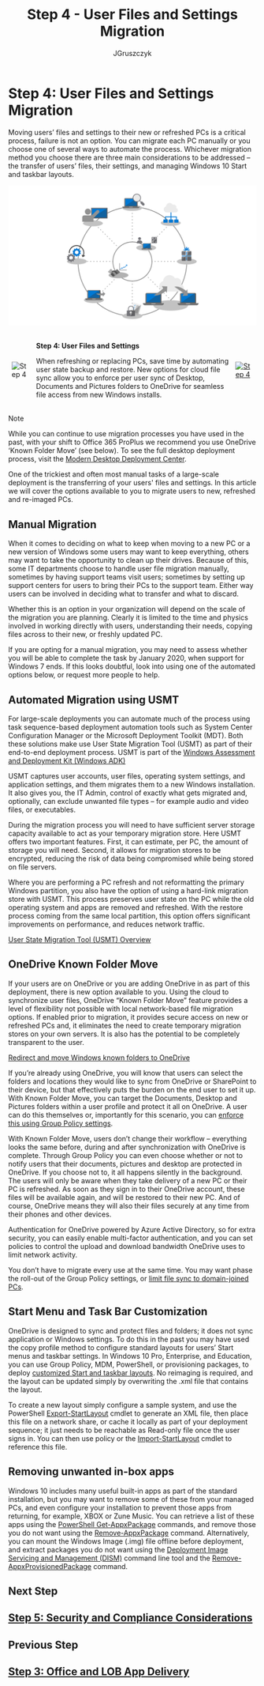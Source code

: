 ﻿---
title: Step 4 - User Files and Settings Migration
ms.author: jogruszc
author: JGruszczyk
manager: jemed
ms.date: 09/14/2018
ms.audience: ITPro
ms.topic: article
ms.service: o365-solutions
localization_priority: Priority
ms.collection: 
- Ent_O365
- Strat_O365_Enterprise
ms.custom: 
description: Learn how to migrate users' files and settings.
---

# Step 4: User Files and Settings Migration

Moving users’ files and settings to their new or refreshed PCs is a critical process, failure is not an option. You can migrate each PC manually or you choose one of several ways to automate the process. Whichever migration method you choose there are three main considerations to be addressed – the transfer of users’ files, their settings, and managing Windows 10 Start and taskbar layouts.

![](media/step-4-user-files-and-settings-migration-media/step-4-user-files-and-settings-migration-media-1.png)

<table>
<thead>
<td><img src="media/desktop-deployment-center-home-media/desktop-deployment-center-home-media-7.png" alt="Step 4" height="135" width="135" /></td>
<td><p><strong>Step 4: User Files and Settings</strong></p>
<p>When refreshing or replacing PCs, save time by automating user state backup and restore. New options for cloud file sync allow you to enforce per user sync of Desktop, Documents and Pictures folders to OneDrive for seamless file access from new Windows installs.</p></td>
<td><a href="https://aka.ms/ddev4" target="_blank"><img src="media/desktop-deployment-center-home-media/desktop-deployment-center-home-media-17.png" alt="Step 4" height="130" width="231" /></a></td>
</thead>
</table>

>[!NOTE]
>While you can continue to use migration processes you have used in the past, with your shift to Office 365 ProPlus we recommend you use OneDrive ‘Known Folder Move’ (see below). To see the full desktop deployment process, visit the [Modern Desktop Deployment Center](https://aka.ms/HowToShift).
>

One of the trickiest and often most manual tasks of a large-scale deployment is the transferring of your users' files and settings. In this article we will cover the options available to you to migrate users to new, refreshed and re-imaged PCs.

## Manual Migration

When it comes to deciding on what to keep when moving to a new PC or a new version of Windows some users may want to keep everything, others may want to take the opportunity to clean up their drives. Because of this, some IT departments choose to handle user file migration manually, sometimes by having support teams visit users; sometimes by setting up support centers for users to bring their PCs to the support team. Either way users can be involved in deciding what to transfer and what to discard.

Whether this is an option in your organization will depend on the scale of the migration you are planning. Clearly it is limited to the time and physics involved in working directly with users, understanding their needs, copying files across to their new, or freshly updated PC.

If you are opting for a manual migration, you may need to assess whether you will be able to complete the task by January 2020, when support for Windows 7 ends. If this looks doubtful, look into using one of the automated options below, or request more people to help.

## Automated Migration using USMT 

For large-scale deployments you can automate much of the process using task sequence-based deployment automation tools such as System Center Configuration Manager or the Microsoft Deployment Toolkit (MDT). Both these solutions make use User State Migration Tool (USMT) as part of their end-to-end deployment process. USMT is part of the [Windows Assessment and Deployment Kit (Windows ADK)](https://docs.microsoft.com/en-us/windows-hardware/get-started/adk-install)

USMT captures user accounts, user files, operating system settings, and application settings, and them migrates them to a new Windows installation. It also gives you, the IT Admin, control of exactly what gets migrated and, optionally, can exclude unwanted file types – for example audio and video files, or executables.

During the migration process you will need to have sufficient server storage capacity available to act as your temporary migration store. Here USMT offers two important features. First, it can estimate, per PC, the amount of storage you will need. Second, it allows for migration stores to be encrypted, reducing the risk of data being compromised while being stored on file servers.

Where you are performing a PC refresh and not reformatting the primary Windows partition, you also have the option of using a hard-link migration store with USMT. This process preserves user state on the PC while the old operating system and apps are removed and refreshed. With the restore process coming from the same local partition, this option offers significant improvements on performance, and reduces network traffic.

[User State Migration Tool (USMT) Overview](https://docs.microsoft.com/en-us/windows/deployment/usmt/usmt-overview)

## OneDrive Known Folder Move

If your users are on OneDrive or you are adding OneDrive in as part of this deployment, there is new option available to you. Using the cloud to synchronize user files, OneDrive “Known Folder Move” feature provides a level of flexibility not possible with local network-based file migration options. If enabled prior to migration, it provides secure access on new or refreshed PCs and, it eliminates the need to create temporary migration stores on your own servers. It is also has the potential to be completely transparent to the user.

[Redirect and move Windows known folders to OneDrive](https://docs.microsoft.com/en-us/onedrive/redirect-known-folders)

If you’re already using OneDrive, you will know that users can select the folders and locations they would like to sync from OneDrive or SharePoint to their device, but that effectively puts the burden on the end user to set it up. With Known Folder Move, you can target the Documents, Desktop and Pictures folders within a user profile and protect it all on OneDrive. A user can do this themselves or, importantly for this scenario, you can [enforce this using Group Policy settings](https://docs.microsoft.com/en-us/onedrive/use-group-policy?redirectSourcePath=%252fen-us%252farticle%252fUse-Group-Policy-to-control-OneDrive-sync-client-settings-0ecb2cf5-8882-42b3-a6e9-be6bda30899c).

With Known Folder Move, users don’t change their workflow – everything looks the same before, during and after synchronization with OneDrive is complete. Through Group Policy you can even choose whether or not to notify users that their documents, pictures and desktop are protected in OneDrive. If you choose not to, it all happens silently in the background. The users will only be aware when they take delivery of a new PC or their PC is refreshed. As soon as they sign in to their OneDrive account, these files will be available again, and will be restored to their new PC. And of course, OneDrive means they will also their files securely at any time from their phones and other devices.

Authentication for OneDrive powered by Azure Active Directory, so for extra security, you can easily enable multi-factor authentication, and you can set policies to control the upload and download bandwidth OneDrive uses to limit network activity.

You don’t have to migrate every use at the same time. You may want phase the roll-out of the Group Policy settings, or [limit file sync to domain-joined PCs](https://docs.microsoft.com/en-us/powershell/module/sharepoint-online/Set-SPOTenantSyncClientRestriction?view=sharepoint-ps).

## Start Menu and Task Bar Customization

OneDrive is designed to sync and protect files and folders; it does not sync application or Windows settings. To do this in the past you may have used the copy profile method to configure standard layouts for users’ Start menus and taskbar settings. In Windows 10 Pro, Enterprise, and Education, you can use Group Policy, MDM, PowerShell, or provisioning packages, to deploy [customized Start and taskbar layouts](https://docs.microsoft.com/en-us/windows/configuration/windows-10-start-layout-options-and-policies). No reimaging is required, and the layout can be updated simply by overwriting the .xml file that contains the layout.

To create a new layout simply configure a sample system, and use the PowerShell [Export-StartLayout](https://docs.microsoft.com/en-us/powershell/module/startlayout/export-startlayout?view=win10-ps) cmdlet to generate an XML file, then place this file on a network share, or cache it locally as part of your deployment sequence; it just needs to be reachable as Read-only file once the user signs in. You can then use policy or the [Import-StartLayout](https://docs.microsoft.com/en-us/powershell/module/startlayout/import-startlayout?view=win10-ps) cmdlet to reference this file.

## Removing unwanted in-box apps

Windows 10 includes many useful built-in apps as part of the standard installation, but you may want to remove some of these from your managed PCs, and even configure your installation to prevent those apps from returning, for example, XBOX or Zune Music. You can retrieve a list of these apps using the [PowerShell Get-AppxPackage](https://technet.microsoft.com/en-us/library/hh856044.aspx) commands, and remove those you do not want using the [Remove-AppxPackage](https://technet.microsoft.com/en-us/library/hh856038.aspx) command. Alternatively, you can mount the Windows Image (.img) file offline before deployment, and extract packages you do not want using the [Deployment Image Servicing and Management (DISM)](https://docs.microsoft.com/en-us/windows-hardware/manufacture/desktop/what-is-dism) command line tool and the [Remove-AppxProvisionedPackage](https://docs.microsoft.com/en-us/powershell/module/dism/remove-appxprovisionedpackage?view=win10-ps) command.

## Next Step

## [Step 5: Security and Compliance Considerations](https://aka.ms/mdd5)

## Previous Step

## [Step 3: Office and LOB App Delivery](https://aka.ms/mdd3)